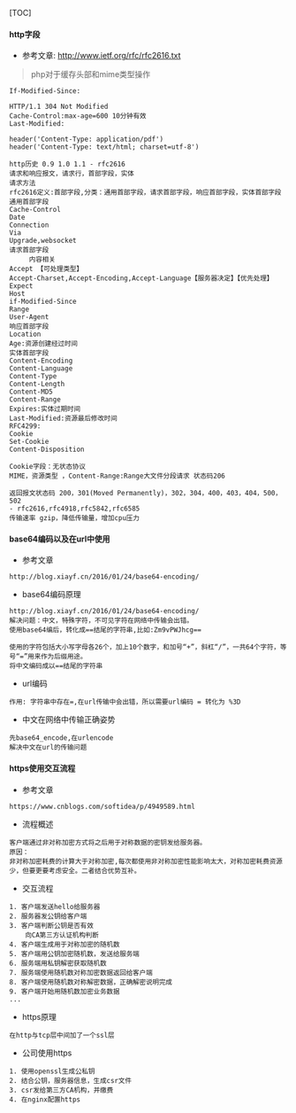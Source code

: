 [TOC]



#### http字段


- 参考文章: http://www.ietf.org/rfc/rfc2616.txt

> php对于缓存头部和mime类型操作 
```
If-Modified-Since:

HTTP/1.1 304 Not Modified
Cache-Control:max-age=600 10分钟有效
Last-Modified:

header('Content-Type: application/pdf')
header('Content-Type: text/html; charset=utf-8')
```

```
http历史 0.9 1.0 1.1 - rfc2616
请求和响应报文，请求行，首部字段，实体
请求方法
rfc2616定义:首部字段,分类：通用首部字段，请求首部字段，响应首部字段，实体首部字段
通用首部字段
Cache-Control
Date
Connection
Via
Upgrade,websocket
请求首部字段
     内容相关
Accept 【可处理类型】
Accept-Charset,Accept-Encoding,Accept-Language【服务器决定】【优先处理】
Expect
Host
if-Modified-Since
Range
User-Agent
响应首部字段
Location
Age:资源创建经过时间
实体首部字段
Content-Encoding
Content-Language
Content-Type
Content-Length
Content-MD5
Content-Range
Expires:实体过期时间
Last-Modified:资源最后修改时间
RFC4299:
Cookie
Set-Cookie
Content-Disposition

Cookie字段：无状态协议
MIME，资源类型 ，Content-Range:Range大文件分段请求 状态码206

返回报文状态码 200，301(Moved Permanently)，302，304，400，403，404，500，502 
- rfc2616,rfc4918,rfc5842,rfc6585
传输速率 gzip，降低传输量，增加cpu压力

```



#### base64编码以及在url中使用

- 参考文章
```
http://blog.xiayf.cn/2016/01/24/base64-encoding/
```

- base64编码原理
```
http://blog.xiayf.cn/2016/01/24/base64-encoding/
解决问题：中文，特殊字符，不可见字符在网络中传输会出错。
使用base64编后，转化成==结尾的字符串,比如:Zm9vPWJhcg==

使用的字符包括大小写字母各26个，加上10个数字，和加号“+”，斜杠“/”，一共64个字符，等号“=”用来作为后缀用途。
将中文编码成以==结尾的字符串
```

- url编码
```
作用: 字符串中存在=,在url传输中会出错，所以需要url编码 = 转化为 %3D
```

- 中文在网络中传输正确姿势
```
先base64_encode,在urlencode
解决中文在url的传输问题
```



#### https使用交互流程


- 参考文章
```
https://www.cnblogs.com/softidea/p/4949589.html
```

- 流程概述
```
客户端通过非对称加密方式将之后用于对称数据的密钥发给服务器。
原因：
非对称加密耗费的计算大于对称加密,每次都使用非对称加密性能影响太大，对称加密耗费资源少，但要更要考虑安全。二者结合优势互补。
```

- 交互流程
```
1. 客户端发送hello给服务器
2. 服务器发公钥给客户端
3. 客户端判断公钥是否有效
    向CA第三方认证机构判断
4. 客户端生成用于对称加密的随机数
5. 客户端用公钥加密随机数，发送给服务端
6. 服务端用私钥解密获取随机数
7. 服务端使用随机数对称加密数据返回给客户端
8. 客户端使用随机数对称解密数据，正确解密说明完成
9. 客户端开始用随机数加密业务数据
...
```

- https原理
```
在http与tcp层中间加了一个ssl层
```

- 公司使用https
```
1. 使用openssl生成公私钥
2. 结合公钥，服务器信息，生成csr文件
3. csr发给第三方CA机构，并缴费
4. 在nginx配置https
```
